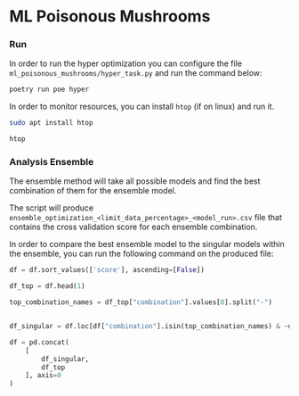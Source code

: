 # ML Poisonous Mushrooms

### Run

In order to run the hyper optimization you can configure the file `ml_poisonous_mushrooms/hyper_task.py` and run the command below:

```bash
poetry run poe hyper
```

In order to monitor resources, you can install `htop` (if on linux) and run it.

```bash
sudo apt install htop
```

```bash
htop
```

### Analysis Ensemble

The ensemble method will take all possible models and find the best combination of them for the ensemble model.

The script will produce `ensemble_optimization_<limit_data_percentage>_<model_run>.csv` file that contains the cross validation score for each ensemble combination.

In order to compare the best ensemble model to the singular models within the ensemble, you can run the following command on the produced file:

```python
df = df.sort_values(['score'], ascending=[False])

df_top = df.head(1)

top_combination_names = df_top["combination"].values[0].split("-")


df_singular = df.loc[df["combination"].isin(top_combination_names) & ~df["combination"].str.contains("-")]

df = pd.concat(
    [
        df_singular,
        df_top
    ], axis=0
)
```
